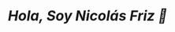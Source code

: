 <h1 align="center"> <p><em> Hola, Soy Nicolás Friz 👋 </em></p></h1>

<!--
**niFrizP/niFrizP** is a ✨ _special_ ✨ repository because its `README.md` (this file) appears on your GitHub profile.

<p><img  src="https://github-readme-stats.vercel.app/api?username=niFrizP&count_private=true&show_icons=true&theme=tokyonight&locale=es&include_all_commits=true&count_private=true" alt="niFrizP" /></p>

<p><img  src="https://github-readme-stats.vercel.app/api/top-langs?username=niFrizP&langs_count=8&layout=compact&theme=tokyonight&locale=es&include_all_commits=true&count_private=true" alt="niFrizP" /></p>


Here are some ideas to get you started:

- 🔭 I’m currently working on ...
- 🌱 I’m currently learning ...
- 👯 I’m looking to collaborate on ...
- 🤔 I’m looking for help with ...
- 💬 Ask me about ...
- 📫 How to reach me: ...
- 😄 Pronouns: ...
- ⚡ Fun fact: ...
-->
